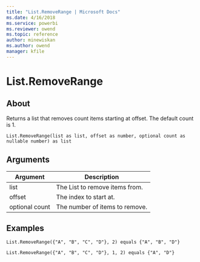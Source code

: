 ```yaml
---
title: "List.RemoveRange | Microsoft Docs"
ms.date: 4/16/2018
ms.service: powerbi
ms.reviewer: owend
ms.topic: reference
author: minewiskan
ms.author: owend
manager: kfile
---
```

# List.RemoveRange

  
## About  
Returns a list that removes count items starting at offset.  The default count is 1.  
  
```  
List.RemoveRange(list as list, offset as number, optional count as nullable number) as list  
```  
  
## Arguments  
  
|Argument|Description|  
|------------|---------------|  
|list|The List to remove items from.|  
|offset|The index to start at.|  
|optional count|The number of items to remove.|  
  
## Examples  
  
```  
List.RemoveRange({"A", "B", "C", "D"}, 2) equals {"A", "B", "D"}  
```  
  
```  
List.RemoveRange({"A", "B", "C", "D"}, 1, 2) equals {"A", "D"}  
```  
